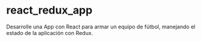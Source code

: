 # react_redux_app
Desarrolle una App con React para armar un equipo de fútbol, manejando el estado de la aplicación con Redux.

